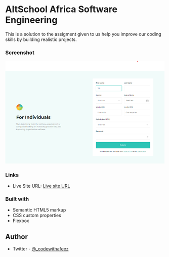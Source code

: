 
# AltSchool Africa Software Engineering

This is a solution to the assigment given to us help you improve our coding skills by building realistic projects. 

### Screenshot

![](./image_2023-12-07_210829469.png)


### Links
- Live Site URL: [Live site URL](https://form-by-afeez.vercel.app)

### Built with

- Semantic HTML5 markup
- CSS custom properties
- Flexbox

## Author
- Twitter - [@_codewithafeez](https://www.twitter.com/_codewithafeez)



